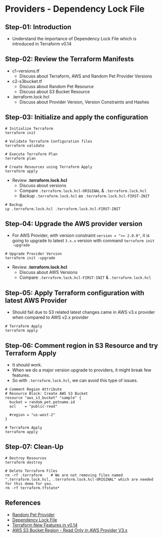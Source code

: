 # Providers - Dependency Lock File

## Step-01: Introduction
- Understand the importance of Dependency Lock File which is introduced in Terraform v0.14

## Step-02: Review the Terraform Manifests
- c1-versions.tf
  - Discuss about Terraform, AWS and Random Pet Provider Versions
- c2-s3bucket.tf
  - Discuss about Random Pet Resource
  - Discuss about S3 Bucket Resource
- .terraform.lock.hcl
  - Discuss about Provider Version, Version Constraints and Hashes

## Step-03: Initialize and apply the configuration
```t
# Initialize Terraform
terraform init

# Validate Terraform Configuration files
terraform validate

# Execute Terraform Plan
terraform plan

# Create Resources using Terraform Apply
terraform apply
```
- Review **.terraform.lock.hcl**
  - Discuss about versions
  - Compare `.terraform.lock.hcl-ORIGINAL` & `.terraform.lock.hcl`
  - Backup `.terraform.lock.hcl` as `.terraform.lock.hcl-FIRST-INIT` 
```
# Backup
cp .terraform.lock.hcl .terraform.lock.hcl-FIRST-INIT
```

## Step-04: Upgrade the AWS provider version
- For AWS Provider, with version constraint `version = ">= 2.0.0"`, it is going to upgrade to latest `3.x.x` version with command `terraform init -upgrade` 
```t
# Upgrade Provider Version
terraform init -upgrade
```
- Review **.terraform.lock.hcl**
  - Discuss about AWS Versions
  - Compare `.terraform.lock.hcl-FIRST-INIT` & `.terraform.lock.hcl`

## Step-05: Apply Terraform configuration with latest AWS Provider
- Should fail due to S3 related latest changes came in AWS v3.x provider when compared to AWS v2.x provider
```
# Terraform Apply
terraform apply
```

## Step-06: Comment region in S3 Resource and try Terraform Apply
- It should work. 
- When we do a major version upgrade to providers, it might break few features. 
- So with `.terraform.lock.hcl`, we can avoid this type of issues.
```
# Comment Region Attribute
# Resource Block: Create AWS S3 Bucket
resource "aws_s3_bucket" "sample" {
  bucket = random_pet.petname.id
  acl    = "public-read"

  #region = "us-west-2"
}

# Terraform Apply
terraform apply
```

## Step-07: Clean-Up
```
# Destroy Resources
terraform destroy

# Delete Terraform Files
rm -rf .terraform    # We are not removing files named ".terraform.lock.hcl, .terraform.lock.hcl-ORIGINAL" which are needed for this demo for you.
rm -rf terraform.tfstate*
```

## References
- [Random Pet Provider](https://registry.terraform.io/providers/hashicorp/random/latest/docs/resources/pet)
- [Dependency Lock File](https://www.terraform.io/docs/configuration/dependency-lock.html)
- [Terraform New Features in v0.14](https://learn.hashicorp.com/tutorials/terraform/provider-versioning?in=terraform/0-14)
- [AWS S3 Bucket Region - Read Only in AWS Provider V3.x](https://registry.terraform.io/providers/hashicorp/aws/latest/docs/guides/version-3-upgrade#region-attribute-is-now-read-only)